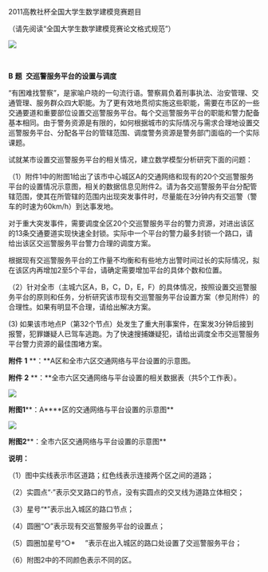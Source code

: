 2011高教社杯全国大学生数学建模竞赛题目

（请先阅读“全国大学生数学建模竞赛论文格式规范”）

![](file:///C:/Users/TS/AppData/Local/Temp/msohtmlclip1/01/clip_image001.gif)

 

  

**B** **题**  **交巡警服务平台的设置与调度**

“有困难找警察”，是家喻户晓的一句流行语。警察肩负着刑事执法、治安管理、交通管理、服务群众四大职能。为了更有效地贯彻实施这些职能，需要在市区的一些交通要道和重要部位设置交巡警服务平台。每个交巡警服务平台的职能和警力配备基本相同。由于警务资源是有限的，如何根据城市的实际情况与需求合理地设置交巡警服务平台、分配各平台的管辖范围、调度警务资源是警务部门面临的一个实际课题。

试就某市设置交巡警服务平台的相关情况，建立数学模型分析研究下面的问题：

（1）附件1中的附图1给出了该市中心城区A的交通网络和现有的20个交巡警服务平台的设置情况示意图，相关的数据信息见附件2。请为各交巡警服务平台分配管辖范围，使其在所管辖的范围内出现突发事件时，尽量能在3分钟内有交巡警（警车的时速为60km/h）到达事发地。

对于重大突发事件，需要调度全区20个交巡警服务平台的警力资源，对进出该区的13条交通要道实现快速全封锁。实际中一个平台的警力最多封锁一个路口，请给出该区交巡警服务平台警力合理的调度方案。

根据现有交巡警服务平台的工作量不均衡和有些地方出警时间过长的实际情况，拟在该区内再增加2至5个平台，请确定需要增加平台的具体个数和位置。

（2）针对全市（主城六区A，B，C，D，E，F）的具体情况，按照设置交巡警服务平台的原则和任务，分析研究该市现有交巡警服务平台设置方案（参见附件）的合理性。如果有明显不合理，请给出解决方案。

  (3) 如果该市地点P（第32个节点）处发生了重大刑事案件，在案发3分钟后接到报警，犯罪嫌疑人已驾车逃跑。为了快速搜捕嫌疑犯，请给出调度全市交巡警服务平台警力资源的最佳围堵方案。

**附件** **1** **：**A区和全市六区交通网络与平台设置的示意图。

**附件** **2** **：**全市六区交通网络与平台设置的相关数据表（共5个工作表）。


**![](file:///C:/Users/TS/AppData/Local/Temp/msohtmlclip1/01/clip_image002.jpg)**

**附图1****：A****区的交通网络与平台设置的示意图**

**![](file:///C:/Users/TS/AppData/Local/Temp/msohtmlclip1/01/clip_image004.gif)**

**附图2****：全市六区交通网络与平台设置的示意图**

**说明：**

（1）图中实线表示市区道路；红色线表示连接两个区之间的道路；

（2）实圆点“·”表示交叉路口的节点，没有实圆点的交叉线为道路立体相交；

（3）星号“*”表示出入城区的路口节点；

（4）圆圈“○”表示现有交巡警服务平台的设置点；

（5）圆圈加星号“○*     ”表示在出入城区的路口处设置了交巡警服务平台；

（6）附图2中的不同颜色表示不同的区。

	